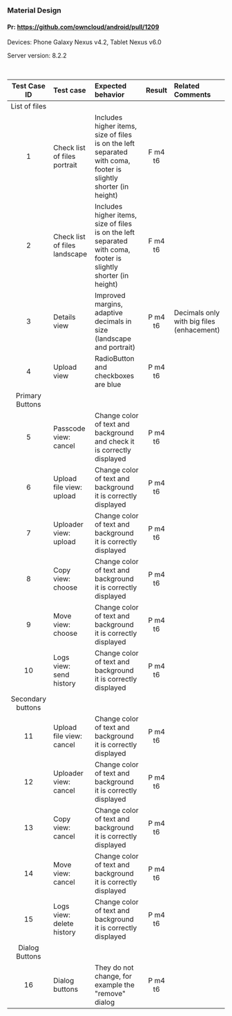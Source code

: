 ### Material Design

#### Pr: https://github.com/owncloud/android/pull/1209

Devices: Phone Galaxy Nexus v4.2, Tablet Nexus v6.0

Server version: 8.2.2

<br>

Test Case ID | Test case   | Expected behavior | Result | Related Comments
|:----:|:------------- |:-------------|:-------------:|:----------
List of files|
1| Check list of files portrait | Includes higher items, size of files is on the left separated with coma, footer is slightly shorter (in height) | F m4 t6 | 
2| Check list of files landscape | Includes higher items, size of files is on the left separated with coma, footer is slightly shorter (in height) | F m4 t6 | 
3| Details view | Improved margins, adaptive decimals in size  (landscape and portrait) | P m4 t6| Decimals only with big files (enhacement)
4| Upload view | RadioButton and checkboxes are blue | P m4 t6
Primary Buttons| 
5| Passcode view: cancel | Change color of text and background and check it is correctly displayed | P m4 t6
6| Upload file view: upload| Change color of text and background it is correctly displayed | P m4 t6
7| Uploader view: upload| Change color of text and background it is correctly displayed | P m4 t6
8| Copy view: choose| Change color of text and background it is correctly displayed| P m4 t6
9| Move view: choose| Change color of text and background it is correctly displayed| P m4 t6
10| Logs view: send history| Change color of text and background it is correctly displayed| P m4 t6
Secondary buttons|
11| Upload file view: cancel| Change color of text and background it is correctly displayed| P m4 t6
12| Uploader view: cancel| Change color of text and background it is correctly displayed| P m4 t6
13| Copy view: cancel| Change color of text and background it is correctly displayed| P m4 t6
14| Move view: cancel| Change color of text and background it is correctly displayed| P m4 t6
15| Logs view: delete history| Change color of text and background it is correctly displayed| P m4 t6
Dialog Buttons |
16| Dialog buttons| They do not change, for example the "remove" dialog | P m4 t6

